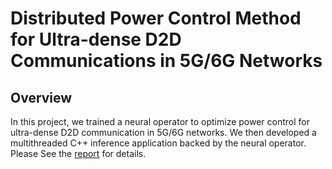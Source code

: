 # Distributed Power Control Method for Ultra-dense D2D Communications in 5G/6G Networks
## Overview
In this project, we trained a neural operator to optimize power control for ultra-dense D2D communication in 5G/6G networks. We then developed a multithreaded C++ inference application backed by the neural operator. Please See the <a href="#">report</a> for details.
